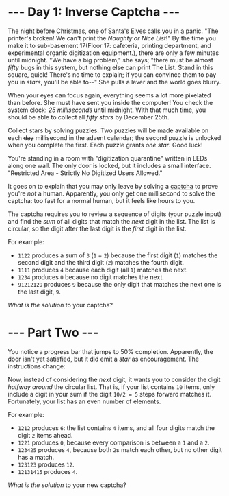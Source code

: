 ﻿# --- Day 1: Inverse Captcha ---

The night before Christmas, one of Santa's Elves calls you in a panic. "The printer's broken! We can't print the *Naughty or Nice List*!" By the time you make it to sub-basement 17(Floor 17: cafeteria, printing department, and experimental organic digitization equipment.), there are only a few minutes until midnight. "We have a big problem," she says; "there must be almost *fifty* bugs in this system, but nothing else can print The List. Stand in this square, quick! There's no time to explain; if you can convince them to pay you in *stars*, you'll be able to--" She pulls a lever and the world goes blurry.

When your eyes can focus again, everything seems a lot more pixelated than before. She must have sent you inside the computer! You check the system clock: *25 milliseconds* until midnight. With that much time, you should be able to collect all *fifty stars* by December 25th.

Collect stars by solving puzzles.  Two puzzles will be made available on each ~~day~~ millisecond in the advent calendar; the second puzzle is unlocked when you complete the first.  Each puzzle grants *one star*. Good luck!

You're standing in a room with "digitization quarantine" written in LEDs along one wall. The only door is locked, but it includes a small interface. "Restricted Area - Strictly No Digitized Users Allowed."

It goes on to explain that you may only leave by solving a [captcha](https://en.wikipedia.org/wiki/CAPTCHA) to prove you're *not* a human. Apparently, you only get one millisecond to solve the captcha: too fast for a normal human, but it feels like hours to you.

The captcha requires you to review a sequence of digits (your puzzle input) and find the *sum* of all digits that match the *next* digit in the list. The list is circular, so the digit after the last digit is the *first* digit in the list.

For example:


* ```1122``` produces a sum of ```3``` (```1``` + ```2```) because the first digit (```1```) matches the second digit and the third digit (```2```) matches the fourth digit.
* ```1111``` produces ```4``` because each digit (all ```1```) matches the next.
* ```1234``` produces ```0``` because no digit matches the next.
* ```91212129``` produces ```9``` because the only digit that matches the next one is the last digit, ```9```.


*What is the solution* to your captcha?

# --- Part Two ---

You notice a progress bar that jumps to 50% completion. Apparently, the door isn't yet satisfied, but it did emit a *star* as encouragement. The instructions change:

Now, instead of considering the *next* digit, it wants you to consider the digit *halfway around* the circular list.  That is, if your list contains ```10``` items, only include a digit in your sum if the digit ```10/2 = 5``` steps forward matches it. Fortunately, your list has an even number of elements.

For example:


* ```1212``` produces ```6```: the list contains ```4``` items, and all four digits match the digit ```2``` items ahead.
* ```1221``` produces ```0```, because every comparison is between a ```1``` and a ```2```.
* ```123425``` produces ```4```, because both ```2```s match each other, but no other digit has a match.
* ```123123``` produces ```12```.
* ```12131415``` produces ```4```.


*What is the solution* to your new captcha?